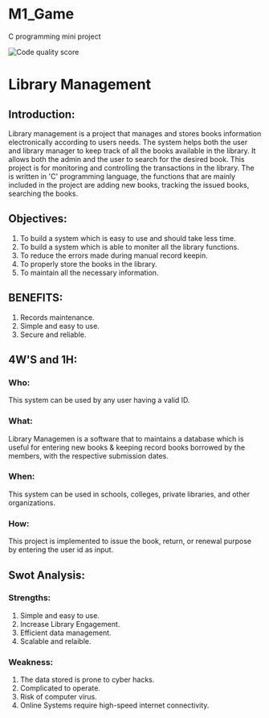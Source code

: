 # M1_Game
C programming mini project

![Code quality score](https://api.codiga.io/project/31005/status/svg)
# **Library Management**
  ## Introduction:
  Library management is a project that manages and stores books information electronically according to users needs. 
  The system helps both the user and library manager to keep track of all the books available in the library.
  It allows both the admin and the user to search for the desired book.
  This project is for monitoring and controlling the transactions in the library.
  The is written in 'C' programming language, the functions that are mainly included in the project are adding new books, tracking the
  issued books, searching the books.

  ## Objectives:

  1) To build a system which is easy to use and should take less time.
  2) To build a system which is able to moniter all the library functions.
  3) To reduce the errors made during manual record keepin.
  4) To properly store the books in the library.
  5) To maintain all the necessary information.
  ## **BENEFITS:**
  1) Records maintenance.
  2) Simple and easy to use.
  3) Secure and reliable.

  ## **4W'S and 1H:**    
  ### Who:
  This system can be used by any user having a valid ID.
  ### What:
  Library Managemen is a software that to maintains a database which is useful for entering new books & keeping record books borrowed by the members, with the respective submission dates.
  ### When:
  This system can be used in schools, colleges, private libraries, and other organizations.
  ### How:
  This project is implemented to issue the book, return, or renewal purpose by entering the user id as input.
  ## **Swot Analysis:**
  ### Strengths:
  1) Simple and easy to use.
  2) Increase Library Engagement.
  3) Efficient data management.
  4) Scalable and relaible.
  ### Weakness:
  1) The data stored is prone to cyber hacks.
  2) Complicated to operate.
  3) Risk of computer virus.
  4) Online Systems require high-speed internet connectivity.
